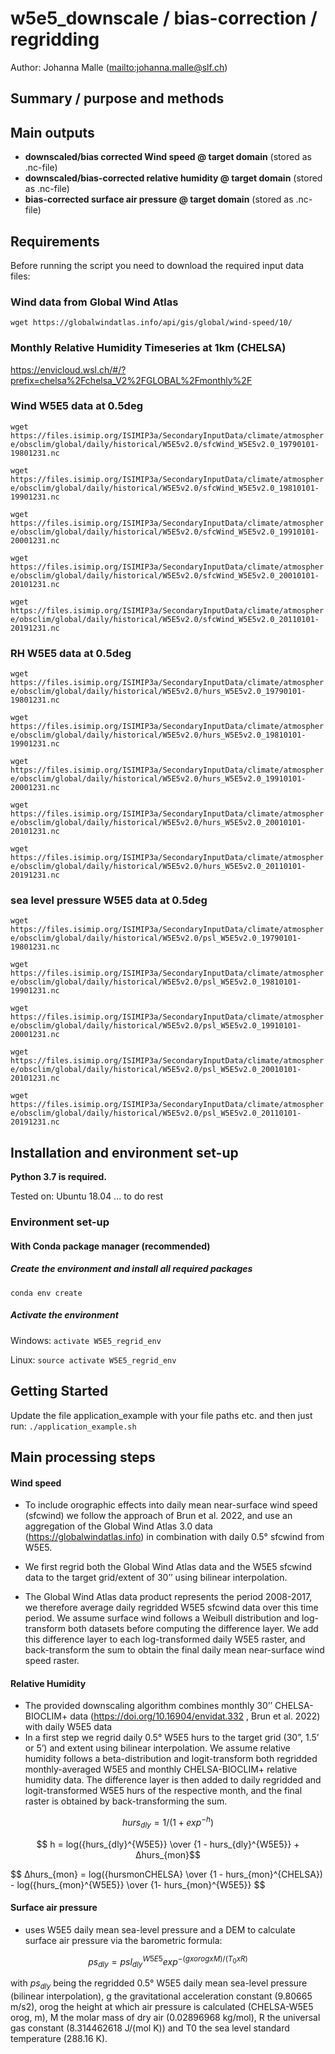 # w5e5_downscale / bias-correction / regridding 


Author: Johanna Malle (<mailto:johanna.malle@slf.ch>)

## Summary / purpose and methods


## Main outputs
* **downscaled/bias corrected Wind speed @ target domain** (stored as .nc-file)
* **downscaled/bias-corrected relative humidity @ target domain** (stored as .nc-file)
* **bias-corrected surface air pressure @ target domain** (stored as .nc-file)


## Requirements
Before running the script you need to download the required input data files:
### Wind data from Global Wind Atlas

`wget https://globalwindatlas.info/api/gis/global/wind-speed/10/`

### Monthly Relative Humidity Timeseries at 1km (CHELSA)

https://envicloud.wsl.ch/#/?prefix=chelsa%2Fchelsa_V2%2FGLOBAL%2Fmonthly%2F

### Wind W5E5 data at 0.5deg

`wget https://files.isimip.org/ISIMIP3a/SecondaryInputData/climate/atmosphere/obsclim/global/daily/historical/W5E5v2.0/sfcWind_W5E5v2.0_19790101-19801231.nc`

`wget https://files.isimip.org/ISIMIP3a/SecondaryInputData/climate/atmosphere/obsclim/global/daily/historical/W5E5v2.0/sfcWind_W5E5v2.0_19810101-19901231.nc`

`wget https://files.isimip.org/ISIMIP3a/SecondaryInputData/climate/atmosphere/obsclim/global/daily/historical/W5E5v2.0/sfcWind_W5E5v2.0_19910101-20001231.nc`

`wget https://files.isimip.org/ISIMIP3a/SecondaryInputData/climate/atmosphere/obsclim/global/daily/historical/W5E5v2.0/sfcWind_W5E5v2.0_20010101-20101231.nc`

`wget https://files.isimip.org/ISIMIP3a/SecondaryInputData/climate/atmosphere/obsclim/global/daily/historical/W5E5v2.0/sfcWind_W5E5v2.0_20110101-20191231.nc`

### RH W5E5 data at 0.5deg

`wget https://files.isimip.org/ISIMIP3a/SecondaryInputData/climate/atmosphere/obsclim/global/daily/historical/W5E5v2.0/hurs_W5E5v2.0_19790101-19801231.nc`

`wget https://files.isimip.org/ISIMIP3a/SecondaryInputData/climate/atmosphere/obsclim/global/daily/historical/W5E5v2.0/hurs_W5E5v2.0_19810101-19901231.nc`

`wget https://files.isimip.org/ISIMIP3a/SecondaryInputData/climate/atmosphere/obsclim/global/daily/historical/W5E5v2.0/hurs_W5E5v2.0_19910101-20001231.nc`

`wget https://files.isimip.org/ISIMIP3a/SecondaryInputData/climate/atmosphere/obsclim/global/daily/historical/W5E5v2.0/hurs_W5E5v2.0_20010101-20101231.nc`

`wget https://files.isimip.org/ISIMIP3a/SecondaryInputData/climate/atmosphere/obsclim/global/daily/historical/W5E5v2.0/hurs_W5E5v2.0_20110101-20191231.nc`

### sea level pressure W5E5 data at 0.5deg

`wget https://files.isimip.org/ISIMIP3a/SecondaryInputData/climate/atmosphere/obsclim/global/daily/historical/W5E5v2.0/psl_W5E5v2.0_19790101-19801231.nc`

`wget https://files.isimip.org/ISIMIP3a/SecondaryInputData/climate/atmosphere/obsclim/global/daily/historical/W5E5v2.0/psl_W5E5v2.0_19810101-19901231.nc`

`wget https://files.isimip.org/ISIMIP3a/SecondaryInputData/climate/atmosphere/obsclim/global/daily/historical/W5E5v2.0/psl_W5E5v2.0_19910101-20001231.nc`

`wget https://files.isimip.org/ISIMIP3a/SecondaryInputData/climate/atmosphere/obsclim/global/daily/historical/W5E5v2.0/psl_W5E5v2.0_20010101-20101231.nc`

`wget https://files.isimip.org/ISIMIP3a/SecondaryInputData/climate/atmosphere/obsclim/global/daily/historical/W5E5v2.0/psl_W5E5v2.0_20110101-20191231.nc`


## Installation and environment set-up
**Python 3.7 is required.**

Tested on: Ubuntu 18.04 ... to do rest

### Environment set-up
#### With Conda package manager (recommended)
##### Create the environment and install all required packages

`conda env create`

##### Activate the environment

Windows: `activate W5E5_regrid_env`

Linux: `source activate W5E5_regrid_env`


## Getting Started

Update the file application_example with your file paths etc. and then just run:
`./application_example.sh`

## Main processing steps

#### Wind speed
* To include orographic effects into daily mean near-surface wind speed (sfcwind) we follow the approach of Brun et al. 2022, and use an aggregation of the Global Wind Atlas 3.0 data (https://globalwindatlas.info) in combination with daily 0.5° sfcwind from W5E5. 

* We first regrid both the Global Wind Atlas data and the W5E5 sfcwind data to the target grid/extent of 30’’ using bilinear interpolation. 

* The Global Wind Atlas data product represents the period 2008-2017, we therefore average daily regridded W5E5 sfcwind data over this time period. We assume surface wind follows a Weibull distribution and log-transform both datasets before computing the difference layer. We add this difference layer to each log-transformed daily W5E5 raster, and back-transform the sum to obtain the final daily mean near-surface wind speed raster.


#### Relative Humidity
* The provided downscaling algorithm combines monthly 30’’ CHELSA-BIOCLIM+ data (https://doi.org/10.16904/envidat.332 , Brun et al. 2022) with daily W5E5 data
* In a first step we regrid daily 0.5° W5E5 hurs to the target grid (30”, 1.5’ or 5’) and extent using bilinear interpolation. We assume relative humidity follows a beta-distribution and logit-transform both regridded monthly-averaged W5E5 and monthly CHELSA-BIOCLIM+ relative humidity data. The difference layer is then added to daily regridded and logit-transformed W5E5 hurs of the respective month, and the final raster is obtained by back-transforming the sum. 

$$ hurs_{dly} = 1/(1+exp^{-h})  $$

$$ h = log({hurs_{dly}^{W5E5}} \over {1 - hurs_{dly}^{W5E5}} +  Δhurs_{mon}$$  

$$ Δhurs_{mon} = log({hursmonCHELSA} \over {1 - hurs_{mon}^{CHELSA}) - log({hurs_{mon}^{W5E5}} \over {1- hurs_{mon}^{W5E5}} $$  

#### Surface air pressure
* uses W5E5 daily mean sea-level pressure and a DEM to calculate surface air pressure via the barometric formula:

$$ps_{dly} = {psl_{dly}^{W5E5}exp^{-(g x orog x M) / (T_{0} x R)}} $$

with $ps_{dly}$ being the regridded 0.5° W5E5 daily mean sea-level pressure (bilinear interpolation), g the gravitational acceleration constant (9.80665 m/s2), orog the height at which air pressure is calculated (CHELSA-W5E5 orog, m), M the molar mass of dry air (0.02896968 kg/mol), R the universal gas constant (8.314462618 J/(mol K)) and T0 the sea level standard temperature (288.16 K).
